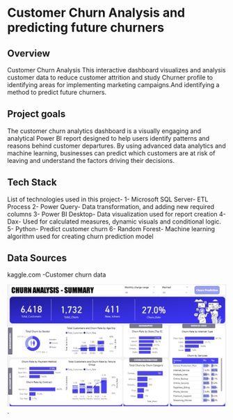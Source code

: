 # Customer Churn Analysis and predicting future churners

## Overview
Customer Churn Analysis
This interactive dashboard visualizes and analysis customer data to reduce customer attrition and study Churner profile to identifying areas for implementing marketing campaigns.And identifying a method to predict future churners.

## Project goals
The customer churn analytics dashboard is a visually engaging and analytical Power BI report designed to help users identify patterns and reasons behind customer departures. By using advanced data analytics and machine learning, businesses can predict which customers are at risk of leaving and understand the factors driving their decisions. 

## Tech Stack
List of technologies used in this project-
1- Microsoft SQL Server- ETL Process
2- Power Query- Data transformation, and adding new required columns
3- Power BI Desktop- Data visualization used for report creation
4- Dax- Used for calculated measures, dynamic visuals and conditional logic.
5- Python- Predict customer churn
6- Random Forest- Machine learning algorithm used for creating churn prediction model

## Data Sources
kaggle.com -Customer churn data

![Dashboard preview](https://github.com/Himanshi-Yadav10/ChurnAnalysis/blob/main/ChurnAnalysis%20dashboard1.png).


